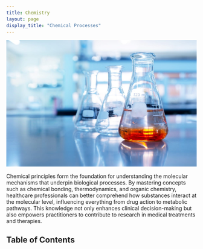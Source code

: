 ```yaml
---
title: Chemistry
layout: page
display_title: "Chemical Processes"
---
```

![Cover image](images/cover_chemical.jpg)

Chemical principles form the foundation for understanding the molecular mechanisms that underpin biological processes. By mastering concepts such as chemical bonding, thermodynamics, and organic chemistry, healthcare professionals can better comprehend how substances interact at the molecular level, influencing everything from drug action to metabolic pathways. This knowledge not only enhances clinical decision-making but also empowers practitioners to contribute to research in medical treatments and therapies.

## Table of Contents